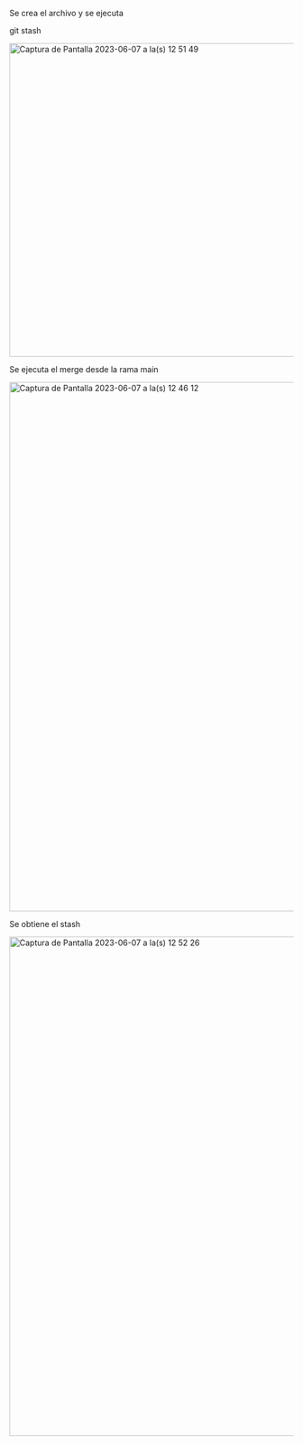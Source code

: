 

Se crea el archivo y se ejecuta 

git stash

<img width="555" alt="Captura de Pantalla 2023-06-07 a la(s) 12 51 49" src="https://github.com/jose-aese/wizeline-entregable1/assets/45864492/378de882-2da8-4c16-9e96-3aaae488a4f0">


Se ejecuta el merge desde la rama main 

<img width="937" alt="Captura de Pantalla 2023-06-07 a la(s) 12 46 12" src="https://github.com/jose-aese/wizeline-entregable1/assets/45864492/6b1c7b1a-6af9-4167-baa0-b3ee60bb8ffa">


Se obtiene el stash 

<img width="884" alt="Captura de Pantalla 2023-06-07 a la(s) 12 52 26" src="https://github.com/jose-aese/wizeline-entregable1/assets/45864492/8f9e1aef-38be-4a9e-ba87-77bcb91f3c8e">
